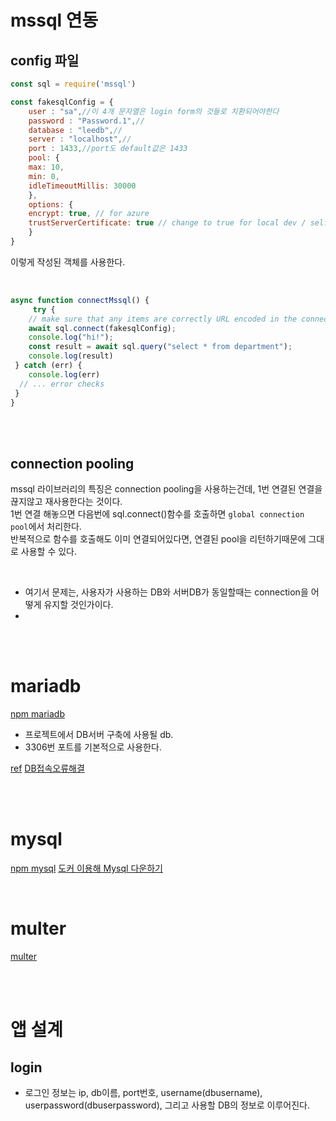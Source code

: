 # mssql 연동


## config 파일

```js
const sql = require('mssql')

const fakesqlConfig = {
	user : "sa",//이 4개 문자열은 login form의 것들로 치환되어야한다
	password : "Password.1",//
	database : "leedb",//
	server : "localhost",//
	port : 1433,//port도 default값은 1433
	pool: {
	max: 10,
	min: 0,
	idleTimeoutMillis: 30000
	},
	options: {
	encrypt: true, // for azure
	trustServerCertificate: true // change to true for local dev / self-signed certs
	}
}
```

이렇게 작성된 객체를 사용한다.

<br>


```js
async function connectMssql() {
	 try {
	// make sure that any items are correctly URL encoded in the connection string
	await sql.connect(fakesqlConfig);
	console.log("hi!");
	const result = await sql.query("select * from department");
	console.log(result)
 } catch (err) {
	console.log(err)
  // ... error checks
 }
}
```


<br><br>


## connection pooling


mssql 라이브러리의 특징은 connection pooling을 사용하는건데, 1번 연결된 연결을 끊지않고 재사용한다는 것이다.  
1번 연결 해놓으면 다음번에 sql.connect()함수를 호출하면 `global connection pool`에서 처리한다.  
반복적으로 함수를 호출해도 이미 연결되어있다면, 연결된 pool을 리턴하기때문에 그대로 사용할 수 있다.  


<br>

- 여기서 문제는, 사용자가 사용하는 DB와 서버DB가 동일할때는 connection을 어떻게 유지할 것인가이다.  
-


<br><br>


# mariadb

[npm mariadb](https://www.npmjs.com/package/mariadb)  

- 프로젝트에서 DB서버 구축에 사용될 db.
- 3306번 포트를 기본적으로 사용한다.


[ref](https://emunhi.com/view/201812/02154627862?menuNo=10031)
[DB접속오류해결](https://csksoft.tistory.com/69)

<br><br>

# mysql

[npm mysql](https://www.npmjs.com/package/mysql)
[도커 이용해 Mysql 다운하기](https://poiemaweb.com/docker-mysql)

<br>


# multer

[multer](https://github.com/expressjs/multer/blob/master/doc/README-ko.md)  





<br><br>

# 앱 설계

## login

- 로그인 정보는 ip, db이름, port번호, username(dbusername), userpassword(dbuserpassword), 그리고 사용할 DB의 정보로 이루어진다.  

